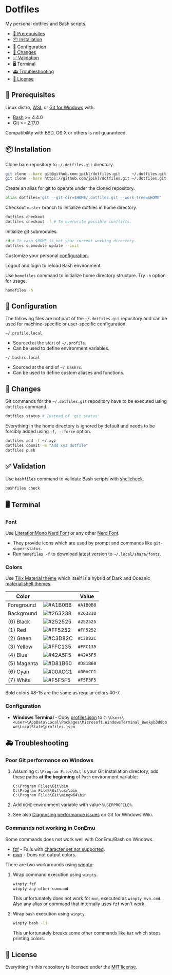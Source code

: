 # Dotfiles

My personal dotfiles and Bash scripts.

- [:pushpin: Prerequisites](#pushpin-prerequisites)
- [:package: Installation](#package-installation)
- [:wrench: Configuration](#wrench-configuration)
- [:construction: Changes](#construction-changes)
- [:white_check_mark: Validation](#whitecheckmark-validation)
- [:desktop_computer: Terminal](#desktopcomputer-terminal)
- [:ambulance: Troubleshooting](#ambulance-troubleshooting)
- [:page_facing_up: License](#pagefacingup-license)

## :pushpin: Prerequisites

Linux distro, [WSL](https://github.com/Microsoft/WSL) or [Git for Windows](https://gitforwindows.org/) with:

- [Bash](https://www.gnu.org/software/bash) >= 4.4.0
- [Git](https://git-scm.com) >= 2.17.0

Compatibility with BSD, OS X or others is not guaranteed.

## :package: Installation

Clone bare repository to `~/.dotfiles.git` directory.

```bash
git clone --bare git@github.com:jpikl/dotfiles.git     ~/.dotfiles.git # SSH
git clone --bare https://github.com/jpikl/dotfiles.git ~/.dotfiles.git # HTTPS
```

Create an alias for git to operate under the cloned repository.

```bash
alias dotfiles='git --git-dir=$HOME/.dotfiles.git --work-tree=$HOME'
```

Checkout `master` branch to initialize dotfiles in home directory.

```bash
dotfiles checkout
dotfiles checkout -f # To overwrite possible conflicts.
```

Initialize git submodules.

```bash
cd # In case $HOME is not your current working directory.
dotfiles submodule update --init
```

Customize your personal [configuration](#configuration).

Logout and login to reload Bash environment.

Use `homefiles` command to initialize home directory structure.
Try `-h` option for usage.

```bash
homefiles -h
```

## :wrench: Configuration

The following files are not part of the `~/.dotfiles.git` repository and
can be used for machine-specific or user-specific configuration.

`~/.profile.local`

- Sourced at the start of `~/.profile`.
- Can be used to define environment variables.

`~/.bashrc.local`

- Sourced at the end of `~/.bashrc`.
- Can be used to define custom aliases and functions.

## :construction: Changes

Git commands for the `~/.dotfiles.git` repository have to be executed
using `dotfiles` command.

```bash
dotfiles status # Instead of 'git status'
```

Everything in the home directory is ignored by default and
needs to be  forcibly added using `-f, --force` option.

```bash
dotfiles add -f ~/.xyz
dotfiles commit -m "Add xyz dotfile"
dotfiles push
```

## :white_check_mark: Validation

Use `bashfiles` command to validate Bash scripts with [shellcheck](https://shellcheck.net).

```bash
bashfiles check
```

## :desktop_computer: Terminal

### Font

Use [LiterationMono Nerd Font](https://github.com/ryanoasis/nerd-fonts/tree/master/patched-fonts/LiberationMono)
or any other [Nerd Font](https://www.nerdfonts.com).

- They provide icons which are used by prompt and commands like `git-super-status`.
- Run `homefiles -f` to download latest version to `~/.local/share/fonts`.

### Colors

Use [Tilix Material theme](https://github.com/gnunn1/tilix/blob/master/data/schemes/material.json)
which itself is a hybrid of Dark and Oceanic [materiallshell themes](https://materialshell.carloscuesta.me).

| Color       |                                                          | Value     |
| ----------- | -------------------------------------------------------- | --------- |
| Foreground  | ![#A1B0B8](https://placehold.it/16/A1B0B8/000000?text=+) | `#A1B0B8` |
| Background  | ![#263238](https://placehold.it/16/263238/000000?text=+) | `#263238` |
| (0) Black   | ![#252525](https://placehold.it/16/252525/000000?text=+) | `#252525` |
| (1) Red     | ![#FF5252](https://placehold.it/16/FF5252/000000?text=+) | `#FF5252` |
| (2) Green   | ![#C3D82C](https://placehold.it/16/C3D82C/000000?text=+) | `#C3D82C` |
| (3) Yellow  | ![#FFC135](https://placehold.it/16/FFC135/000000?text=+) | `#FFC135` |
| (4) Blue    | ![#42A5F5](https://placehold.it/16/42A5F5/000000?text=+) | `#42A5F5` |
| (5) Magenta | ![#D81B60](https://placehold.it/16/D81B60/000000?text=+) | `#D81B60` |
| (6) Cyan    | ![#00ACC1](https://placehold.it/16/00ACC1/000000?text=+) | `#00ACC1` |
| (7) White   | ![#F5F5F5](https://placehold.it/16/F5F5F5/000000?text=+) | `#F5F5F5` |

Bold colors #8-15 are the same as regular colors #0-7.

### Configuration

- **Windows Terminal** - Copy [profiles.json](../.config/templates/WindowsTerminal/profiles.json) to `C:\Users\<user>\AppData\Local\Packages\Microsoft.WindowsTerminal_8wekyb3d8bbwe\LocalState\profiles.json`

## :ambulance: Troubleshooting

### Poor Git performance on Windows

1. Assuming `C:\Program Files\Git` is your Git installation directory,
   add these paths **at the beginning** of `Path` environment variable:

   ```text
   C:\Program Files\Git\bin
   C:\Program Files\Git\usr\bin
   C:\Program Files\Git\mingw64\bin
   ```

2. Add `HOME` environment variable with value `%USERPROFILE%`.
3. See also [Diagnosing performance issues](https://github.com/git-for-windows/git/wiki/Diagnosing-performance-issues) on Git for Windows Wiki.

### Commands not working in ConEmu

Some commands does not work well with ConEmu/Bash on Windows.

- [fzf](https://github.com/junegunn/fzf) - Fails with [character set not supported](https://github.com/junegunn/fzf/issues/963).
- [mvn](https://maven.apache.org) - Does not output colors.

There are two workarounds using [winpty](https://github.com/rprichard/winpty):

1. Wrap command execution using `winpty`.

   ```bash
   winpty fzf
   winpty any-other-command
   ```

   This unfortunately does not work for `mvn`, executed as `winpty mvn.cmd`.
   Also any alias or command that internally uses `fzf` won't work.

2. Wrap `bash` execution using `winpty`.

    ```bash
   winpty bash -li
   ```

   This unfortunately breaks some other commands like `bat` which
   stops printing colors.

## :page_facing_up: License

Everything in this repository is licensed under the [MIT license](LICENSE.md).
